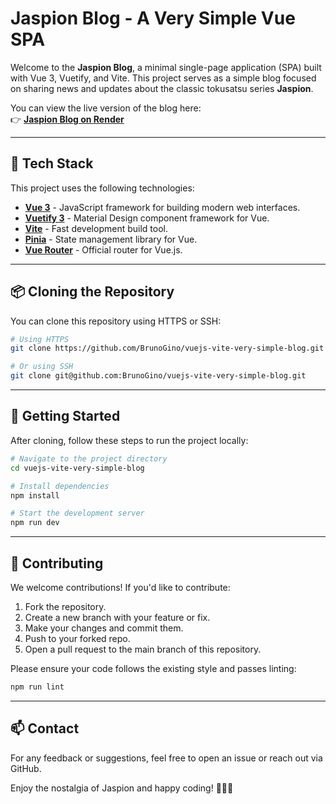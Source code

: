 # Jaspion Blog - A Very Simple Vue SPA

Welcome to the **Jaspion Blog**, a minimal single-page application (SPA) built with Vue 3, Vuetify, and Vite. This project serves as a simple blog focused on sharing news and updates about the classic tokusatsu series **Jaspion**.

You can view the live version of the blog here:  
👉 **[Jaspion Blog on Render](https://vuejs-vite-very-simple-blog-b5od.onrender.com/)**

---

## 🧱 Tech Stack

This project uses the following technologies:

- **[Vue 3](https://vuejs.org/)** - JavaScript framework for building modern web interfaces.
- **[Vuetify 3](https://next.vuetifyjs.com/)** - Material Design component framework for Vue.
- **[Vite](https://vitejs.dev/)** - Fast development build tool.
- **[Pinia](https://pinia.vuejs.org/)** - State management library for Vue.
- **[Vue Router](https://router.vuejs.org/)** - Official router for Vue.js.

---

## 📦 Cloning the Repository

You can clone this repository using HTTPS or SSH:

```bash
# Using HTTPS
git clone https://github.com/BrunoGino/vuejs-vite-very-simple-blog.git

# Or using SSH
git clone git@github.com:BrunoGino/vuejs-vite-very-simple-blog.git
```

--- 

## 🚀 Getting Started
After cloning, follow these steps to run the project locally:
```bash
# Navigate to the project directory
cd vuejs-vite-very-simple-blog

# Install dependencies
npm install

# Start the development server
npm run dev
```

---

## 🤝 Contributing
We welcome contributions! If you'd like to contribute:

1. Fork the repository.
2. Create a new branch with your feature or fix.
3. Make your changes and commit them.
4. Push to your forked repo.
5. Open a pull request to the main branch of this repository.

Please ensure your code follows the existing style and passes linting:
```bash
npm run lint
```
---

## 📫 Contact
For any feedback or suggestions, feel free to open an issue or reach out via GitHub.

Enjoy the nostalgia of Jaspion and happy coding! 🦸‍♂️✨